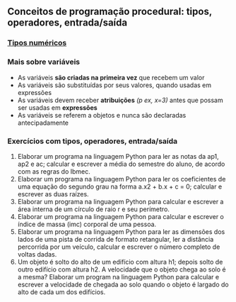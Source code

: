 ## Conceitos de programação procedural: tipos, operadores, entrada/saída  
### [Tipos numéricos](https://docs.python.org/pt-br/3/library/stdtypes.html#numeric-types-int-float-complex)

### Mais sobre variáveis  
- As variáveis **são criadas na primeira vez** que recebem um valor  
- As variáveis são substituídas por seus valores, quando usadas em expressões
- As variáveis devem receber **atribuições** *(p ex, x=3)* antes que possam ser usadas em **expressões**
- As variáveis se referem a objetos e nunca são declaradas antecipadamente

### Exercícios com tipos, operadores, entrada/saída  
1. Elaborar um programa na linguagem Python para ler as notas da ap1, ap2 e ac; calcular e escrever a média do semestre do aluno, de acordo com as regras do Ibmec.
2. Elaborar um programa na linguagem Python para ler os coeficientes de uma equação do segundo grau na forma a.x2 + b.x + c = 0; calcular e escrever as duas raízes.
3. Elaborar um programa na linguagem Python para calcular e escrever a área interna de um círculo de raio r e seu perímetro.
4. Elaborar um programa na linguagem Python para calcular e escrever o índice de massa (imc) corporal de uma pessoa.
5. Elaborar um programa na linguagem Python para ler as dimensões dos lados de uma pista de corrida de formato retangular, ler a distância percorrida por um veículo, calcular e escrever o número completo de voltas dadas.
6. Um objeto é solto do alto de um edifício com altura h1; depois solto de outro edifício com altura h2. A velocidade que o objeto chega ao solo é a mesma? Elaborar um program na linguagem Python para calcular e escrever a velocidade de chegada ao solo quando o objeto é largado do alto de cada um dos edifícios. 

